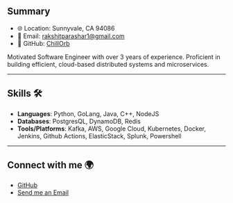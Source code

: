 
## Summary

- 🌐 Location: Sunnyvale, CA 94086
- 📧 Email: [rakshitparashar1@gmail.com](mailto:rakshitparashar1@gmail.com)
- 🚀 GitHub: [ChillOrb](https://github.com/ChillOrb)

Motivated Software Engineer with over 3 years of experience. Proficient in building efficient, cloud-based distributed systems and microservices.

---

## Skills 🛠

- **Languages**: Python, GoLang, Java, C++, NodeJS
- **Databases**: PostgresQL, DynamoDB, Redis
- **Tools/Platforms**: Kafka, AWS, Google Cloud, Kubernetes, Docker, Jenkins, Github Actions, ElasticStack, Splunk, Powershell

---

## Connect with me 🌍

- [GitHub](https://github.com/ChillOrb)
- [Send me an Email](mailto:rakshitparashar1@gmail.com)

